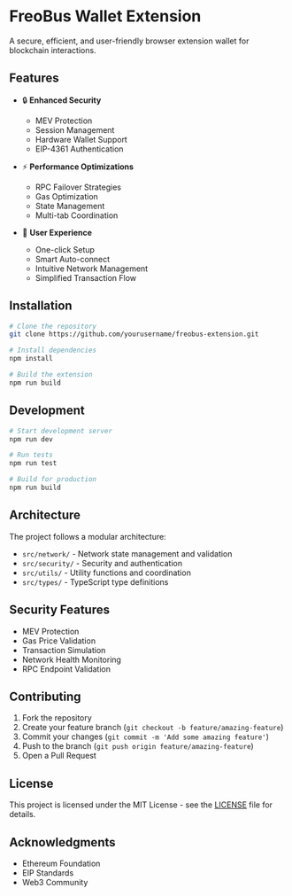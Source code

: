 # FreoBus Wallet Extension

A secure, efficient, and user-friendly browser extension wallet for blockchain interactions.

## Features

- 🔒 **Enhanced Security**
  - MEV Protection
  - Session Management
  - Hardware Wallet Support
  - EIP-4361 Authentication

- ⚡ **Performance Optimizations**
  - RPC Failover Strategies
  - Gas Optimization
  - State Management
  - Multi-tab Coordination

- 🎯 **User Experience**
  - One-click Setup
  - Smart Auto-connect
  - Intuitive Network Management
  - Simplified Transaction Flow

## Installation

```bash
# Clone the repository
git clone https://github.com/yourusername/freobus-extension.git

# Install dependencies
npm install

# Build the extension
npm run build
```

## Development

```bash
# Start development server
npm run dev

# Run tests
npm run test

# Build for production
npm run build
```

## Architecture

The project follows a modular architecture:

- `src/network/` - Network state management and validation
- `src/security/` - Security and authentication
- `src/utils/` - Utility functions and coordination
- `src/types/` - TypeScript type definitions

## Security Features

- MEV Protection
- Gas Price Validation
- Transaction Simulation
- Network Health Monitoring
- RPC Endpoint Validation

## Contributing

1. Fork the repository
2. Create your feature branch (`git checkout -b feature/amazing-feature`)
3. Commit your changes (`git commit -m 'Add some amazing feature'`)
4. Push to the branch (`git push origin feature/amazing-feature`)
5. Open a Pull Request

## License

This project is licensed under the MIT License - see the [LICENSE](LICENSE) file for details.

## Acknowledgments

- Ethereum Foundation
- EIP Standards
- Web3 Community 